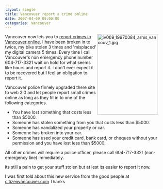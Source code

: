 ```yaml
---
layout: single
title: Vancovuer report a crime online   
date: 2007-04-09 09:00:00
categories: Vancouver
---
```

<a href="https://vancouver.ca/citizenreport_wa/"><img src="/public/uploads/iv009_19970084_arms_vancouv_1.jpg" alt="iv009_19970084_arms_vancouv_1.jpg" title="iv009_19970084_arms_vancouv_1.jpg" align="right" border="0" height="266" width="200" /></a>Vancouver now lets you to <a href="https://vancouver.ca/citizenreport_wa/">report crimes in Vancouver online</a>.  I have been broken in to twice, my bike stolen 3 times and 'misplaced' my digital camera 5 times. Every time I call Vancouver's non emergency phone number 604-717-3321 wait on hold for what seems like hours and report it. I don't ever expect it to be recovered but I feel an obligation to report it.

Vancouver police finnely upgraded there site to web 2.0 and let people report small crimes online as long as they fit in to one of the following categories.
<ul>
	<li>You have lost something that costs less than $5000.</li>
	<li> Someone has stolen something from you that costs less than $5000.</li>
	<li> Someone has vandalized your property or car.</li>
	<li> Someone has broken into your car.</li>
	<li> Someone has used your credit card, bank card, or cheques without your permission and you have lost less than $5000.</li>
</ul>
All other crimes will require a police officer, please call 604-717-3321 (non-emergency line) immediately.

its still a pain to get your stuff stolen but at lest its easier to report it now.

I was first told about this new service from the good people at <a href="http://citizenvancouver.com/?p=76">citizenvancouver.com</a> Thanks
